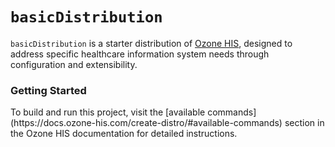 # `basicDistribution`
`basicDistribution` is a starter distribution of [Ozone HIS](https://www.ozone-his.com/), designed to address specific healthcare information system needs through configuration and extensibility.

<h3>Getting Started</h3>
To build and run this project, visit the [available commands](https://docs.ozone-his.com/create-distro/#available-commands) section in the Ozone HIS documentation for detailed instructions.
